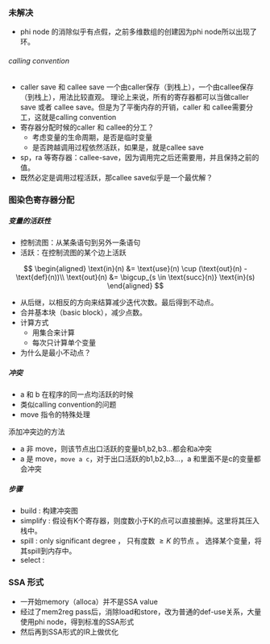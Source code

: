 ### 未解决

- phi node 的消除似乎有点假，之前多维数组的创建因为phi node所以出现了环。

###### calling convention
- caller save 和 callee save
  一个由caller保存（到栈上），一个由callee保存（到栈上），用法比较直观。
  理论上来说，所有的寄存器都可以当做caller save 或者 callee save。但是为了平衡内存的开销，caller 和 callee需要分工，这就是calling convention
- 寄存器分配时候的caller 和 callee的分工？
  - 考虑变量的生命周期，是否是临时变量
  - 是否跨越调用过程依然活跃，如果是，就是callee save
- sp，ra 等寄存器：callee-save，因为调用完之后还需要用，并且保持之前的值。
- 既然必定是调用过程活跃，那callee save似乎是一个最优解？

### 图染色寄存器分配

##### 变量的活跃性

- 控制流图：从某条语句到另外一条语句
- 活跃：在控制流图的某个边上活跃

$$
\begin{aligned}
\text{in}(n) &= \text{use}(n) \cup (\text{out}(n) - \text{def}(n))\\
\text{out}(n) &= \bigcup_{s \in \text{succ}(n)} \text{in}(s)
\end{aligned}
$$

- 从后继，以相反的方向来结算减少迭代次数。最后得到不动点。
- 合并基本块（basic block），减少点数。
- 计算方式
  - 用集合来计算
  - 每次只计算单个变量
- 为什么是最小不动点？

##### 冲突
- a 和 b 在程序的同一点均活跃的时候
- 类似calling convention的问题
- move 指令的特殊处理

添加冲突边的方法
- a 非 move，则该节点出口活跃的变量b1,b2,b3...都会和a冲突
- a 是 move，`move a c`，对于出口活跃的b1,b2,b3...，a 和里面不是c的变量都会冲突

##### 步骤
- build : 构建冲突图
- simplify : 假设有K个寄存器，则度数小于K的点可以直接删掉。这里将其压入栈中。
- spill : only significant degree ， 只有度数 $\geq K$ 的节点 。 选择某个变量，将其spill到内存中。
- select :

### SSA 形式

- 一开始memory（alloca）并不是SSA value
- 经过了mem2reg pass后，消除load和store，改为普通的def-use关系，大量使用phi node，得到标准的SSA形式
- 然后再到SSA形式的IR上做优化